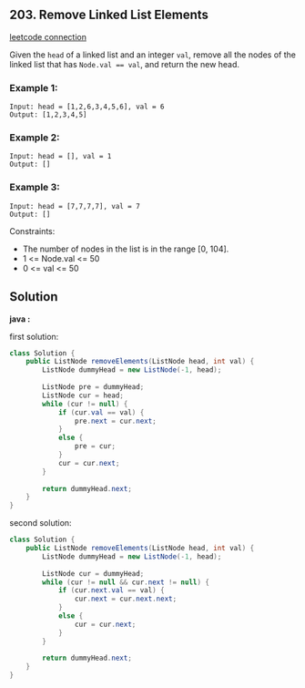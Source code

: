 ## 203. Remove Linked List Elements

[leetcode connection](https://leetcode.com/problems/remove-linked-list-elements/)

Given the `head` of a linked list and an integer `val`, remove all the nodes of the linked list that has `Node.val == val`, and return the new head.

### Example 1:
```
Input: head = [1,2,6,3,4,5,6], val = 6
Output: [1,2,3,4,5]
```

### Example 2:
```
Input: head = [], val = 1
Output: []
```

### Example 3:
```
Input: head = [7,7,7,7], val = 7
Output: []
```
Constraints:

* The number of nodes in the list is in the range [0, 104].
* 1 <= Node.val <= 50
* 0 <= val <= 50

## Solution

**java :**

first solution:
```java
class Solution {
    public ListNode removeElements(ListNode head, int val) {
        ListNode dummyHead = new ListNode(-1, head);
        
        ListNode pre = dummyHead;
        ListNode cur = head;
        while (cur != null) {
            if (cur.val == val) {
                pre.next = cur.next;
            }
            else {
                pre = cur;
            }
            cur = cur.next;
        }
        
        return dummyHead.next;
    }
}
```

second solution:
```java
class Solution {
    public ListNode removeElements(ListNode head, int val) {
        ListNode dummyHead = new ListNode(-1, head);
        
        ListNode cur = dummyHead;
        while (cur != null && cur.next != null) {
            if (cur.next.val == val) {
                cur.next = cur.next.next;
            }
            else {
                cur = cur.next;
            }
        }
        
        return dummyHead.next;
    }
}
```
